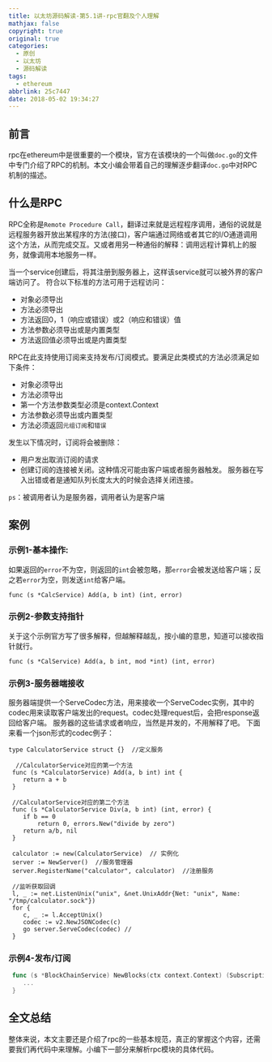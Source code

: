 ```yaml
---
title: 以太坊源码解读-第5.1讲-rpc官翻及个人理解
mathjax: false
copyright: true
original: true
categories:
  - 原创
  - 以太坊
  - 源码解读
tags:
  - ethereum
abbrlink: 25c7447
date: 2018-05-02 19:34:27
---
```

## 前言
rpc在ethereum中是很重要的一个模块，官方在该模块的一个叫做`doc.go`的文件中专门介绍了RPC的机制。本文小编会带着自己的理解逐步翻译`doc.go`中对RPC机制的描述。
<!--more-->
## 什么是RPC
RPC全称是`Remote Procedure Call`，翻译过来就是远程程序调用，通俗的说就是远程服务器开放出某程序的方法(接口)，客户端通过网络或者其它的I/O通道调用这个方法，从而完成交互。又或者用另一种通俗的解释：调用远程计算机上的服务，就像调用本地服务一样。

当一个service创建后，将其注册到服务器上，这样该service就可以被外界的客户端访问了。
符合以下标准的方法可用于远程访问：
* 对象必须导出
* 方法必须导出
* 方法返回0，1（响应或错误）或2（响应和错误）值
* 方法参数必须导出或是内置类型
* 方法返回值必须导出或是内置类型

RPC在此支持使用订阅来支持发布/订阅模式。要满足此类模式的方法必须满足如下条件：
* 对象必须导出
* 方法必须导出
* 第一个方法参数类型必须是context.Context
* 方法参数必须导出或内置类型
* 方法必须返回`元组订阅`和`错误`

发生以下情况时，订阅将会被删除：
* 用户发出取消订阅的请求
* 创建订阅的连接被关闭。这种情况可能由客户端或者服务器触发。 服务器在写入出错或者是通知队列长度太大的时候会选择关闭连接。

`ps`：被调用者认为是服务器，调用者认为是客户端

## 案例

### 示例1-基本操作:
如果返回的`error`不为空，则返回的`int`会被忽略，那`error`会被发送给客户端；反之若`error`为空，则发送`int`给客户端。
```golang
func (s *CalcService) Add(a, b int) (int, error)
```

### 示例2-参数支持指针
关于这个示例官方写了很多解释，但越解释越乱，按小编的意思，知道可以接收指针就行。
```golang
func (s *CalService) Add(a, b int, mod *int) (int, error)
```

### 示例3-服务器端接收
服务器端提供一个ServeCodec方法，用来接收一个ServeCodec实例，其中的codec用来读取客户端发出的request。codec处理request后，会把response返回给客户端。
服务器的这些请求或者响应，当然是并发的，不用解释了吧。
下面来看一个json形式的codec例子：
```golang
type CalculatorService struct {}  //定义服务

  //CalculatorService对应的第一个方法 
 func (s *CalculatorService) Add(a, b int) int {
	return a + b
 }

 //CalculatorService对应的第二个方法
 func (s *CalculatorService Div(a, b int) (int, error) {
	if b == 0 
		return 0, errors.New("divide by zero")
	return a/b, nil
 }

 calculator := new(CalculatorService)  // 实例化
 server := NewServer()  //服务管理器
 server.RegisterName("calculator", calculator)  //注册服务

 //监听获取回调
 l, _ := net.ListenUnix("unix", &net.UnixAddr{Net: "unix", Name: "/tmp/calculator.sock"})
 for {
	c, _ := l.AcceptUnix()
	codec := v2.NewJSONCodec(c)
	go server.ServeCodec(codec) //
 }
```

### 示例4-发布/订阅
```go
 func (s *BlockChainService) NewBlocks(ctx context.Context) (Subscription, error) {
 	...
 }
```

## 全文总结
整体来说，本文主要还是介绍了rpc的一些基本规范，真正的掌握这个内容，还需要我们再代码中来理解。小编下一部分来解析rpc模块的具体代码。